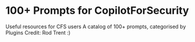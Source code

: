 # 100+ Prompts for CopilotForSecurity
Useful resources for CFS users
A catalog of 100+ prompts, categorised by Plugins
Credit: Rod Trent :)

